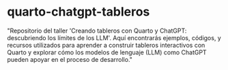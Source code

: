 # quarto-chatgpt-tableros
"Repositorio del taller 'Creando tableros con Quarto y ChatGPT: descubriendo los límites de los LLM'. Aquí encontrarás ejemplos, códigos, y recursos utilizados para aprender a construir tableros interactivos con Quarto y explorar cómo los modelos de lenguaje (LLM) como ChatGPT pueden apoyar en el proceso de desarrollo."
